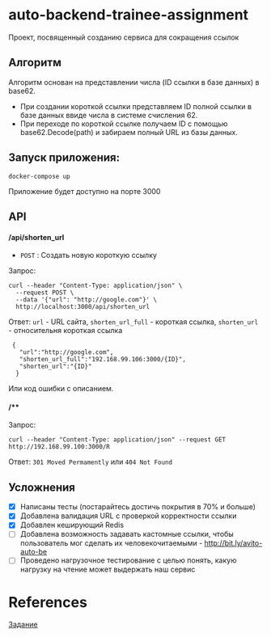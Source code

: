 # auto-backend-trainee-assignment

Проект, посвященный созданию сервиса для сокращения ссылок

## Алгоритм

Алгоритм основан на представлении числа (ID ссылки в базе данных) в base62.
* При создании короткой ссылки представляем ID полной ссылки в базе данных ввиде  числа в системе счисления 62.
* При переходе по короткой ссылке получаем ID с помощью base62.Decode(path) и забираем полный URL из базы данных.

## Запуск приложения:

```
docker-compose up
```
Приложение будет доступно на порте 3000

## API

#### /api/shorten_url
* `POST` : Создать новую короткую ссылку

Запрос:
```
curl --header "Content-Type: application/json" \
  --request POST \
  --data '{"url": "http://google.com"}' \
  http://localhost:3000/api/shorten_url
```
Ответ: `url` - URL сайта, `shorten_url_full` - короткая ссылка, `shorten_url` - относительня короткая ссылка
```
 {
   "url":"http://google.com",
   "shorten_url_full":"192.168.99.106:3000/{ID}",
   "shorten_url":"{ID}"
  }
```
Или код ошибки с описанием.

#### /**
Запрос:
```
curl --header "Content-Type: application/json" --request GET http://192.168.99.100:3000/R
```
Ответ: `301 Moved Permamently` или `404 Not Found`


## Усложнения
- [x] Написаны тесты (постарайтесь достичь покрытия в 70% и больше)
- [x] Добавлена валидация URL с проверкой корректности ссылки
- [x] Добавлен кеширующий Redis
- [ ] Добавлена возможность задавать кастомные ссылки, чтобы пользователь мог сделать их человекочитаемыми - http://bit.ly/avito-auto-be
- [ ] Проведено нагрузочное тестирование с целью понять, какую нагрузку на чтение может выдержать наш сервис

# References
[Задание](https://github.com/avito-tech/auto-backend-trainee-assignment)
